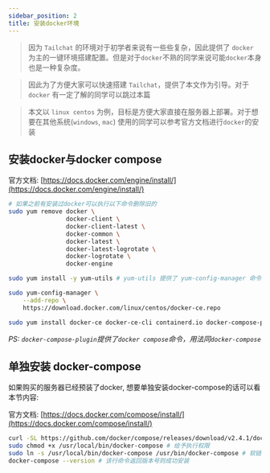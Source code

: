 ```yaml
---
sidebar_position: 2
title: 安装docker环境
---
```


> 因为 `Tailchat` 的环境对于初学者来说有一些些复杂，因此提供了 `docker` 为主的一键环境搭建配置。但是对于`docker`不熟的同学来说可能`docker`本身也是一种复杂度。

> 因此为了方便大家可以快速搭建 `Tailchat`，提供了本文作为引导。对于 `docker` 有一定了解的同学可以跳过本篇

> 本文以 `linux centos` 为例，目标是方便大家直接在服务器上部署。对于想要在其他系统(`windows`, `mac`) 使用的同学可以参考官方文档进行`docker`的安装

## 安装docker与docker compose

官方文档: [https://docs.docker.com/engine/install/](https://docs.docker.com/engine/install/)

```bash
# 如果之前有安装过docker可以执行以下命令删除旧的
sudo yum remove docker \
                docker-client \
                docker-client-latest \
                docker-common \
                docker-latest \
                docker-latest-logrotate \
                docker-logrotate \
                docker-engine
```


```bash
sudo yum install -y yum-utils # yum-utils 提供了 yum-config-manager 命令

sudo yum-config-manager \
    --add-repo \
    https://download.docker.com/linux/centos/docker-ce.repo
```

<!-- 安装docker 与 docker-compose 插件 -->
```bash
sudo yum install docker-ce docker-ce-cli containerd.io docker-compose-plugin
```

*PS: `docker-compose-plugin`提供了`docker compose`命令，用法同`docker-compose`*

## 单独安装 docker-compose

如果购买的服务器已经预装了docker, 想要单独安装docker-compose的话可以看本节内容:

官方文档: [https://docs.docker.com/compose/install/](https://docs.docker.com/compose/install/)

```bash
curl -SL https://github.com/docker/compose/releases/download/v2.4.1/docker-compose-linux-x86_64 -o /usr/local/bin/docker-compose # 下载二进制文件
sudo chmod +x /usr/local/bin/docker-compose # 给予执行权限
sudo ln -s /usr/local/bin/docker-compose /usr/bin/docker-compose # 软链接到path, 可以直接调用
docker-compose --version # 该行命令返回版本号则成功安装
```
